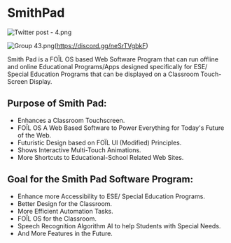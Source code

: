 # SmithPad

![Twitter post - 4.png](https://res.craft.do/user/full/23a03a79-af5e-1af9-b4ff-27170389b6b1/doc/09230642-5B39-4E9F-974D-4D676AEBBF43/D34E8E74-A7FA-4A21-B3D0-BD7E10239BD2_2/ub63fe63dOWVsk49Oov1tQZJeYc6xGjB67lvq5naBLAz/Twitter%20post%20-%204.png)

![Group 43.png](https://res.craft.do/user/full/23a03a79-af5e-1af9-b4ff-27170389b6b1/doc/09230642-5B39-4E9F-974D-4D676AEBBF43/E1FFA604-B26D-4929-BB95-863E91DF64E8_2/nwUepsDT6xNvZvA7EySUSB7XwdUwRGrmlR0ogc7tGxgz/Group%2043.png)(https://discord.gg/neSrTVgbkF)

Smith Pad is a FOÏL OS based Web Software Program that can run offline and online Educational Programs/Apps designed specifically for ESE/ Special Education Programs that can be displayed on a Classroom Touch-Screen Display.

## Purpose of Smith Pad:

- Enhances a Classroom Touchscreen.
- FOÏL OS A Web Based Software to Power Everything for Today's Future of the Web.
- Futuristic Design based on FOÏL UI (Modified) Principles.
- Shows Interactive Multi-Touch Animations.
- More Shortcuts to Educational-School Related Web Sites.

## Goal for the Smith Pad Software Program:

- Enhance more Accessibility to ESE/ Special Education Programs.
- Better Design for the Classroom.
- More Efficient Automation Tasks.
- FOÏL OS for the Classroom.
- Speech Recognition Algorithm AI to help Students with Special Needs.
- And More Features in the Future.

